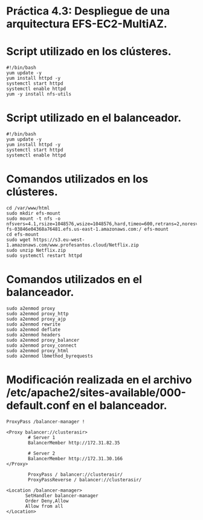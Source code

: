 # Práctica 4.3: Despliegue de una arquitectura EFS-EC2-MultiAZ.

# Script utilizado en los clústeres.

```
#!/bin/bash
yum update -y
yum install httpd -y
systemctl start httpd
systemctl enable httpd
yum -y install nfs-utils
```

# Script utilizado en el balanceador.

```
#!/bin/bash
yum update -y
yum install httpd -y
systemctl start httpd
systemctl enable httpd
```

# Comandos utilizados en los clústeres.

```
cd /var/www/html
sudo mkdir efs-mount
sudo mount -t nfs -o nfsvers=4.1,rsize=1048576,wsize=1048576,hard,timeo=600,retrans=2,noresvport fs-03846e04368a76481.efs.us-east-1.amazonaws.com:/ efs-mount
cd efs-mount
sudo wget https://s3.eu-west-1.amazonaws.com/www.profesantos.cloud/Netflix.zip
sudo unzip Netflix.zip
sudo systemctl restart httpd
```

# Comandos utilizados en el balanceador.

```
sudo a2enmod proxy
sudo a2enmod proxy_http
sudo a2enmod proxy_ajp
sudo a2enmod rewrite
sudo a2enmod deflate
sudo a2enmod headers
sudo a2enmod proxy_balancer
sudo a2enmod proxy_connect
sudo a2enmod proxy_html
sudo a2enmod lbmethod_byrequests
```

# Modificación realizada en el archivo /etc/apache2/sites-available/000-default.conf en el balanceador.

```
ProxyPass /balancer-manager !

<Proxy balancer://clusterasir>
        # Server 1
        BalancerMember http://172.31.82.35

        # Server 2
        BalancerMember http://172.31.30.166
</Proxy>

        ProxyPass / balancer://clusterasir/
        ProxyPassReverse / balancer://clusterasir/

<Location /balancer-manager>
       SetHandler balancer-manager
       Order Deny,Allow
       Allow from all
</Location>
```
